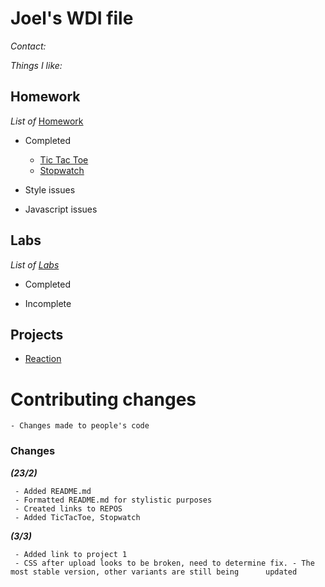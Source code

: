 # Joel's WDI file


_Contact:_

_Things I like:_

## Homework

_List of_ [Homework](https://jeremiahalex.gitbooks.io/sg-wdi-2/content/homework/index.html)


  * Completed


    -  [Tic Tac Toe](https://github.com/misashi/TicTacToe)
    -  [Stopwatch](https://github.com/misashi/Stopwatch)

  * Style issues

  * Javascript issues

## Labs

_List of [Labs](https://jeremiahalex.gitbooks.io/sg-wdi-2/content/labs/index.html)_

  * Completed

  * Incomplete


## Projects

 - [Reaction](misashi.github.io/reactiongame)

# Contributing changes
```
- Changes made to people's code
```

### Changes

**_(23/2)_**
```
 - Added README.md
 - Formatted README.md for stylistic purposes
 - Created links to REPOS
 - Added TicTacToe, Stopwatch
```
**_(3/3)_**
```
 - Added link to project 1
 - CSS after upload looks to be broken, need to determine fix. - The most stable version, other variants are still being      updated
```
